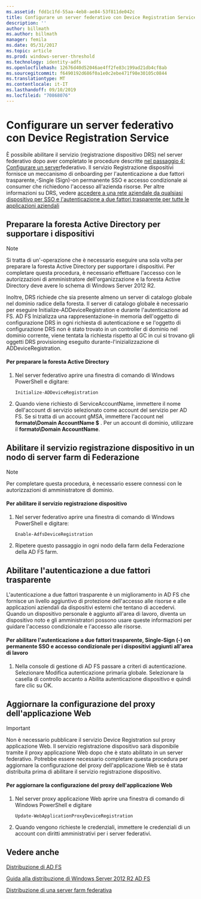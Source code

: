```yaml
---
ms.assetid: fdd1c1fd-55aa-4eb8-ae84-53f811de042c
title: Configurare un server federativo con Device Registration Service
description: ''
author: billmath
ms.author: billmath
manager: femila
ms.date: 05/31/2017
ms.topic: article
ms.prod: windows-server-threshold
ms.technology: identity-adfs
ms.openlocfilehash: 12676d40d52046ae4ff2fe83c199ad21db4cf8ab
ms.sourcegitcommit: f6490192d686f0a1e0c2ebe471f98e30105c0844
ms.translationtype: MT
ms.contentlocale: it-IT
ms.lasthandoff: 09/10/2019
ms.locfileid: "70868076"
---
```

# <a name="configure-a-federation-server-with-device-registration-service"></a>Configurare un server federativo con Device Registration Service

È possibile abilitare il servizio \(registrazione dispositivo DRS\) nel server federativo dopo aver completato le procedure descritte [nel passaggio 4: Configurare un server](https://technet.microsoft.com/library/dn303424.aspx)federativo. Il servizio Registrazione dispositivi fornisce un meccanismo di onboarding per l'autenticazione a due fattori trasparente,\-Single \(Sign\)-on permanente SSO e accesso condizionale ai consumer che richiedono l'accesso all'azienda risorse. Per altre informazioni su DRS, vedere [accedere a una rete aziendale da qualsiasi dispositivo per SSO e l'autenticazione a due fattori trasparente per tutte le applicazioni aziendali](../../ad-fs/operations/Join-to-Workplace-from-Any-Device-for-SSO-and-Seamless-Second-Factor-Authentication-Across-Company-Applications.md)  
  
## <a name="prepare-your-active-directory-forest-to-support-devices"></a>Preparare la foresta Active Directory per supportare i dispositivi  
  
> [!NOTE]  
> Si tratta di un'\-operazione che è necessario eseguire una sola volta per preparare la foresta Active Directory per supportare i dispositivi. Per completare questa procedura, è necessario effettuare l'accesso con le autorizzazioni di amministratore dell'organizzazione e la foresta Active Directory deve avere lo schema di Windows Server 2012 R2.  
>   
> Inoltre, DRS richiede che sia presente almeno un server di catalogo globale nel dominio radice della foresta. Il server di catalogo globale è necessario per eseguire Initialize\-ADDeviceRegistration e durante l'autenticazione ad FS. AD FS Inizializza una rappresentazione\-in memoria dell'oggetto di configurazione DRS in ogni richiesta di autenticazione e se l'oggetto di configurazione DRS non è stato trovato in un controller di dominio nel dominio corrente, viene tentata la richiesta rispetto al GC in cui si trovano gli oggetti DRS provisioning eseguito durante\-l'inizializzazione di ADDeviceRegistration.  
  
#### <a name="to-prepare-the-active-directory-forest"></a>Per preparare la foresta Active Directory  
  
1.  Nel server federativo aprire una finestra di comando di Windows PowerShell e digitare:  
  
    ```  
    Initialize-ADDeviceRegistration  
    ```  
  
2.  Quando viene richiesto di ServiceAccountName, immettere il nome dell'account di servizio selezionato come account del servizio per AD FS.  Se si tratta di un account gMSA, immettere l'account nel **formato\\Domain AccountName $** . Per un account di dominio, utilizzare il **formato\\Domain AccountName**.  
  
## <a name="enable-device-registration-service-on-a-federation-server-farm-node"></a>Abilitare il servizio registrazione dispositivo in un nodo di server farm di Federazione  
  
> [!NOTE]  
> Per completare questa procedura, è necessario essere connessi con le autorizzazioni di amministratore di dominio.  
  
#### <a name="to-enable-device-registration-service"></a>Per abilitare il servizio registrazione dispositivo  
  
1.  Nel server federativo aprire una finestra di comando di Windows PowerShell e digitare:  
  
    ```  
    Enable-AdfsDeviceRegistration  
    ```  
  
2.  Ripetere questo passaggio in ogni nodo della farm della Federazione della AD FS farm.  
  
## <a name="enable-seamless-second-factor-authentication"></a>Abilitare l'autenticazione a due fattori trasparente  
L'autenticazione a due fattori trasparente è un miglioramento in AD FS che fornisce un livello aggiuntivo di protezione dell'accesso alle risorse e alle applicazioni aziendali da dispositivi esterni che tentano di accedervi. Quando un dispositivo personale è aggiunto all'area di lavoro, diventa un dispositivo noto e gli amministratori possono usare queste informazioni per guidare l'accesso condizionale e l'accesso alle risorse.  
  
#### <a name="to-enable-seamless-second-factor-authentication-persistent-single-sign-on-sso-and-conditional-access-for-workplace-joined-devices"></a>Per abilitare l'autenticazione a due fattori trasparente, Single\-Sign \(-\) on permanente SSO e accesso condizionale per i dispositivi aggiunti all'area di lavoro  
  
1.  Nella console di gestione di AD FS passare a criteri di autenticazione. Selezionare Modifica autenticazione primaria globale. Selezionare la casella di controllo accanto a Abilita autenticazione dispositivo e quindi fare clic su OK.  
  
## <a name="update-the-web-application-proxy-configuration"></a>Aggiornare la configurazione del proxy dell'applicazione Web  
  
> [!IMPORTANT]  
> Non è necessario pubblicare il servizio Device Registration sul proxy applicazione Web.  Il servizio registrazione dispositivo sarà disponibile tramite il proxy applicazione Web dopo che è stato abilitato in un server federativo.  Potrebbe essere necessario completare questa procedura per aggiornare la configurazione del proxy dell'applicazione Web se è stata distribuita prima di abilitare il servizio registrazione dispositivo.  
  
#### <a name="to-update-the-web-application-proxy-configuration"></a>Per aggiornare la configurazione del proxy dell'applicazione Web  
  
1.  Nel server proxy applicazione Web aprire una finestra di comando di Windows PowerShell e digitare  
  
    ```  
    Update-WebApplicationProxyDeviceRegistration  
    ```  
  
2.  Quando vengono richieste le credenziali, immettere le credenziali di un account con diritti amministrativi per i server federativi.  
  
## <a name="see-also"></a>Vedere anche 

[Distribuzione di AD FS](../../ad-fs/AD-FS-Deployment.md)  

[Guida alla distribuzione di Windows Server 2012 R2 AD FS](../../ad-fs/deployment/Windows-Server-2012-R2-AD-FS-Deployment-Guide.md)  
 
[Distribuzione di una server farm federativa](../../ad-fs/deployment/Deploying-a-Federation-Server-Farm.md)  
  

